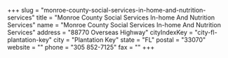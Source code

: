 +++
slug = "monroe-county-social-services-in-home-and-nutrition-services"
title = "Monroe County Social Services In-home And Nutrition Services"
name = "Monroe County Social Services In-home And Nutrition Services"
address = "88770 Overseas Highway"
cityIndexKey = "city-fl-plantation-key"
city = "Plantation Key"
state = "FL"
postal = "33070"
website = ""
phone = "305 852-7125"
fax = ""
+++
